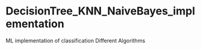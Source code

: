 # DecisionTree_KNN_NaiveBayes_implementation
ML implementation of classification Different Algorithms
